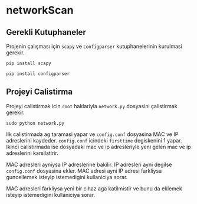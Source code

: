 # networkScan

## Gerekli Kutuphaneler

Projenin çalışması için `scapy` ve `configparser` kutuphanelerinin kurulmasi gerekir.

```
pip install scapy
```
```
pip install configparser
```

## Projeyi Calistirma

Projeyi calistirmak icin `root` haklariyla `network.py` dosyasini çalistirmak gerekir.

```
sudo python network.py
```

Ilk calistirmada ag taramasi yapar ve `config.conf` dosyasina MAC ve IP adreslerini kaydeder.
`config.conf` icindeki `firsttime` degiskenini 1 yapar.
Ikinci calistirmada ise dosyadaki mac ve ip adresleriyle yeni gelen mac ve ip adreslerini karsilatirir.

MAC adresleri ayniysa IP adreslerine bakilir.
IP adresleri ayni degilse `config.conf` dosyasina ekler.
MAC adresi ayni IP adresi farkliysa guncellemek isteyip istemedigini kullaniciya sorar.

MAC adresleri farkliysa yeni bir cihaz aga katilmistir ve bunu da eklemek isteyip istemedigini kullaniciya sorar.
